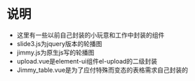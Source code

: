 

# 说明

- 这里有一些以前自己封装的小玩意和工作中封装的组件
- slide3.js为jquery版本的轮播图
- jimmy.js为原生js写的轮播图
- upload.vue是element-ui组件el-upload的二级封装
- Jimmy_table.vue是为了应付特殊而变态的表格需求自己封装的